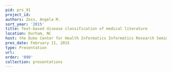 ```yaml
---
pid: prs_91
project_id: 
authors: Zoss, Angela M.
sort_year: '2015'
title: Text-based disease classification of medical literature
location: Durham, NC
host: the Duke Center for Health Informatics Informatics Research Seminar Series
pres_date: February 11, 2015
type: Presentation
url: 
order: '090'
collection: presentations
---
```

